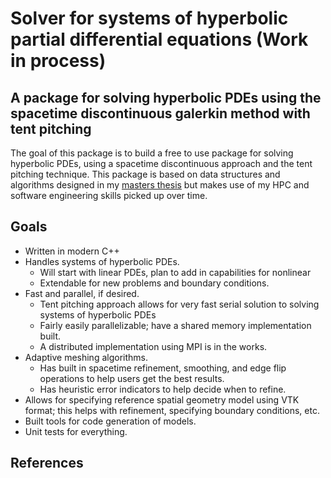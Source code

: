 # Solver for systems of hyperbolic partial differential equations (Work in process)
## A package for solving hyperbolic PDEs using the spacetime discontinuous galerkin method with tent pitching
The goal of this package is to build a free to use package for solving hyperbolic PDEs, using a spacetime discontinuous approach and the tent pitching technique. This package is based on data structures and algorithms designed in my [masters thesis][1] but makes use of my HPC and software engineering skills picked up over time.

## Goals
- Written in modern C++
- Handles systems of hyperbolic PDEs.
	- Will start with linear PDEs, plan to add in capabilities for nonlinear
	- Extendable for new problems and boundary conditions.
- Fast and parallel, if desired.
	- Tent pitching approach allows for very fast serial solution to solving systems of hyperbolic PDEs
	- Fairly easily parallelizable; have a shared memory implementation built.
	- A distributed implementation using MPI is in the works.
- Adaptive meshing algorithms.
	- Has built in spacetime refinement, smoothing, and edge flip operations to help users get the best results.
	- Has heuristic error indicators to help decide when to refine.
- Allows for specifying reference spatial geometry model using VTK format; this helps with refinement, specifying boundary conditions, etc.
- Built tools for code generation of models.
- Unit tests for everything.

## References
[1]: https://www.ideals.illinois.edu/items/112053 "Masters Thesis on data structures for spacetime discontinuous galerkin method through 3d x time"
